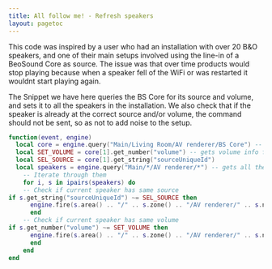 ```yaml
---
title: All follow me! - Refresh speakers
layout: pagetoc
---
```


This code was inspired by a user who had an installation with over 20 B&O speakers, and one of their main setups involved using the line-in of a BeoSound Core as source. The issue was that over time products would stop playing because when a speaker fell of the WiFi or was restarted it wouldnt start playing again.

The Snippet we have here queries the BS Core for its source and volume, and sets it to all the speakers in the installation. We also check that if the speaker is already at the correct source and/or volume, the command should not be sent, so as not to add noise to the setup.

```lua
function(event, engine)
  local core = engine.query("Main/Living Room/AV renderer/BS Core") -- queries core's information
  local SET_VOLUME = core[1].get_number("volume") -- gets volume info from the query
  local SEL_SOURCE = core[1].get_string("sourceUniqueId")
  local speakers = engine.query("Main/*/AV renderer/*") -- gets all the speaker's info
    -- Iterate through them
    for i, s in ipairs(speakers) do
    -- Check if current speaker has same source
if s.get_string("sourceUniqueId") ~= SEL_SOURCE then
      engine.fire(s.area() .. "/" .. s.zone() .. "/AV renderer/" .. s.name() .. "/Select source by id?sourceUniqueId=" .. SEL_SOURCE)
      end
    -- Check if current speaker has same volume
if s.get_number("volume") ~= SET_VOLUME then
      engine.fire(s.area() .. "/" .. s.zone() .. "/AV renderer/" .. s.name() .. "/SET?volume=" .. SET_VOLUME)
      end
    end
end 
```